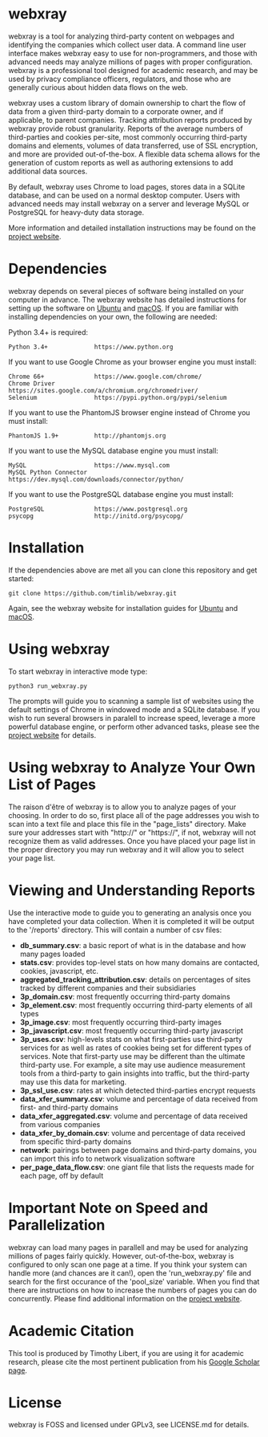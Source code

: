 # webxray

webxray is a tool for analyzing third-party content on webpages and identifying the companies which collect user data.  A command line user interface makes webxray easy to use for non-programmers, and those with advanced needs may analyze millions of pages with proper configuration.  webxray is a professional tool designed for academic research, and may be used by privacy compliance officers, regulators, and those who are generally curious about hidden data flows on the web.

webxray uses a custom library of domain ownership to chart the flow of data from a given third-party domain to a corporate owner, and if applicable, to parent companies.  Tracking attribution reports produced by webxray provide robust granularity.  Reports of the average numbers of third-parties and cookies per-site, most commonly occurring third-party domains and elements, volumes of data transferred, use of SSL encryption, and more are provided out-of-the-box.  A flexible data schema allows for the generation of custom reports as well as authoring extensions to add additional data sources.

By default, webxray uses Chrome to load pages, stores data in a SQLite database, and can be used on a normal desktop computer.  Users with advanced needs may install webxray on a server and leverage MySQL or PostgreSQL for heavy-duty data storage.

More information and detailed installation instructions may be found on the [project website](http://webxray.org).

# Dependencies

webxray depends on several pieces of software being installed on your computer in advance.  The webxray website has detailed instructions for setting up the software on [Ubuntu](http://webxray.org/#ubuntu) and [macOS](http://webxray.org/#macos).  If you are familiar with installing dependencies on your own, the following are needed:

Python 3.4+ is required:

	Python 3.4+ 			https://www.python.org
	
If you want to use Google Chrome as your browser engine you must install:

	Chrome 66+				https://www.google.com/chrome/
	Chrome Driver			https://sites.google.com/a/chromium.org/chromedriver/
	Selenium				https://pypi.python.org/pypi/selenium
	
If you want to use the PhantomJS browser engine instead of Chrome you must install:
	
	PhantomJS 1.9+ 			http://phantomjs.org

If you want to use the MySQL database engine you must install:
	
	MySQL					https://www.mysql.com
	MySQL Python Connector	https://dev.mysql.com/downloads/connector/python/

If you want to use the PostgreSQL database engine you must install:
	
	PostgreSQL				https://www.postgresql.org
	psycopg					http://initd.org/psycopg/

# Installation

If the dependencies above are met all you can clone this repository and get started:

	git clone https://github.com/timlib/webxray.git

Again, see the webxray website for installation guides for [Ubuntu](http://webxray.org/#ubuntu) and [macOS](http://webxray.org/#macos).

# Using webxray

To start webxray in interactive mode type:

	python3 run_webxray.py

The prompts will guide you to scanning a sample list of websites using the default settings of Chrome in windowed mode and a SQLite database.  If you wish to run several browsers in paralell to increase speed, leverage a more powerful database engine, or perform other advanced tasks, please see the [project website](http://webxray.org/#advanced_options) for details.

# Using webxray to Analyze Your Own List of Pages

The raison d'être of webxray is to allow you to analyze pages of your choosing.  In order to do so, first place all of the page addresses you wish to scan into a text file and place this file in the "page_lists" directory.  Make sure your addresses start with "http://" or "https://", if not, webxray will not recognize them as valid addresses.  Once you have placed your page list in the proper directory you may run webxray and it will allow you to select your page list.

# Viewing and Understanding Reports

Use the interactive mode to guide you to generating an analysis once you have completed your data collection.  When it is completed it will be output to the '/reports' directory.  This will contain a number of csv files:

* __db\_summary.csv__: a basic report of what is in the database and how many pages loaded
* __stats.csv__: provides top-level stats on how many domains are contacted, cookies, javascript, etc.
* __aggregated\_tracking\_attribution.csv__: details on percentages of sites tracked by different companies and their subsidiaries
* __3p\_domain.csv__: most frequently occurring third-party domains
* __3p\_element.csv__: most frequently occurring third-party elements of all types
* __3p\_image.csv__: most frequently occurring third-party images
* __3p\_javascript.csv__: most frequently occurring third-party javascript
* __3p_uses.csv__: high-levels stats on what first-parties use third-party services for as well as rates of cookies being set for different types of services.  Note that first-party use may be different than the ultimate third-party use.  For example, a site may use audience measurement tools from a third-party to gain insights into traffic, but the third-party may use this data for marketing.
* __3p\_ssl\_use.csv__: rates at which detected third-parties encrypt requests
* __data\_xfer\_summary.csv__: volume and percentage of data received from first- and third-party domains
* __data\_xfer\_aggregated.csv__: volume and percentage of data received from various companies
* __data\_xfer\_by\_domain.csv__: volume and percentage of data received from specific third-party domains
* __network__: pairings between page domains and third-party domains, you can import this info to network visualization software
* __per\_page\_data\_flow.csv__: one giant file that lists the requests made for each page, off by default

# Important Note on Speed and Parallelization

webxray can load many pages in parallell and may be used for analyzing millions of pages fairly quickly.  However, out-of-the-box, webxray is configured to only scan one page at a time.  If you think your system can handle more (and chances are it can!), open the 'run\_webxray.py' file and search for the first occurance of the 'pool\_size' variable.  When you find that there are instructions on how to increase the numbers of pages you can do concurrently.  Please find additional information on the [project website](http://webxray.org/#advanced_options).

# Academic Citation

This tool is produced by Timothy Libert, if you are using it for academic research, please cite the most pertinent publication from his [Google Scholar page](https://scholar.google.com/citations?user=pR9YdCcAAAAJ&hl=en&oi=ao).

# License

webxray is FOSS and licensed under GPLv3, see LICENSE.md for details.
